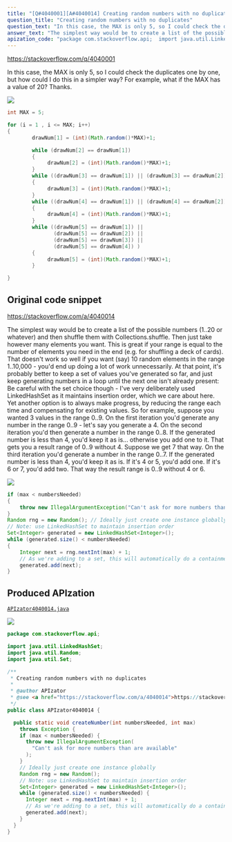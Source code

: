 ```yaml
---
title: "[Q#4040001][A#4040014] Creating random numbers with no duplicates"
question_title: "Creating random numbers with no duplicates"
question_text: "In this case, the MAX is only 5, so I could check the duplicates one by one, but how could I do this in a simpler way? For example, what if the MAX has a value of 20? Thanks."
answer_text: "The simplest way would be to create a list of the possible numbers (1..20 or whatever) and then shuffle them with Collections.shuffle. Then just take however many elements you want. This is great if your range is equal to the number of elements you need in the end (e.g. for shuffling a deck of cards). That doesn't work so well if you want (say) 10 random elements in the range 1..10,000 - you'd end up doing a lot of work unnecessarily. At that point, it's probably better to keep a set of values you've generated so far, and just keep generating numbers in a loop until the next one isn't already present: Be careful with the set choice though - I've very deliberately used LinkedHashSet as it maintains insertion order, which we care about here. Yet another option is to always make progress, by reducing the range each time and compensating for existing values. So for example, suppose you wanted 3 values in the range 0..9. On the first iteration you'd generate any number in the range 0..9 - let's say you generate a 4. On the second iteration you'd then generate a number in the range 0..8. If the generated number is less than 4, you'd keep it as is... otherwise you add one to it. That gets you a result range of 0..9 without 4. Suppose we get 7 that way. On the third iteration you'd generate a number in the range 0..7. If the generated number is less than 4, you'd keep it as is. If it's 4 or 5, you'd add one. If it's 6 or 7, you'd add two. That way the result range is 0..9 without 4 or 6."
apization_code: "package com.stackoverflow.api;  import java.util.LinkedHashSet; import java.util.Random; import java.util.Set;  /**  * Creating random numbers with no duplicates  *  * @author APIzator  * @see <a href=\"https://stackoverflow.com/a/4040014\">https://stackoverflow.com/a/4040014</a>  */ public class APIzator4040014 {    public static void createNumber(int numbersNeeded, int max)     throws Exception {     if (max < numbersNeeded) {       throw new IllegalArgumentException(         \"Can't ask for more numbers than are available\"       );     }     // Ideally just create one instance globally     Random rng = new Random();     // Note: use LinkedHashSet to maintain insertion order     Set<Integer> generated = new LinkedHashSet<Integer>();     while (generated.size() < numbersNeeded) {       Integer next = rng.nextInt(max) + 1;       // As we're adding to a set, this will automatically do a containment check       generated.add(next);     }   } }"
---
```


https://stackoverflow.com/q/4040001

In this case, the MAX is only 5, so I could check the duplicates one by one, but how could I do this in a simpler way? For example, what if the MAX has a value of 20?
Thanks.


<div class="code-logo"><img src="/stackoverflow.png" /></div>

```java
int MAX = 5;

for (i = 1 , i <= MAX; i++)
{
        drawNum[1] = (int)(Math.random()*MAX)+1;

        while (drawNum[2] == drawNum[1])
        {
             drawNum[2] = (int)(Math.random()*MAX)+1;
        }
        while ((drawNum[3] == drawNum[1]) || (drawNum[3] == drawNum[2]) )
        {
             drawNum[3] = (int)(Math.random()*MAX)+1;
        }
        while ((drawNum[4] == drawNum[1]) || (drawNum[4] == drawNum[2]) || (drawNum[4] == drawNum[3]) )
        {
             drawNum[4] = (int)(Math.random()*MAX)+1;
        }
        while ((drawNum[5] == drawNum[1]) ||
               (drawNum[5] == drawNum[2]) ||
               (drawNum[5] == drawNum[3]) ||
               (drawNum[5] == drawNum[4]) )
        {
             drawNum[5] = (int)(Math.random()*MAX)+1;
        }

}
```


## Original code snippet

https://stackoverflow.com/a/4040014

The simplest way would be to create a list of the possible numbers (1..20 or whatever) and then shuffle them with Collections.shuffle. Then just take however many elements you want. This is great if your range is equal to the number of elements you need in the end (e.g. for shuffling a deck of cards).
That doesn&#x27;t work so well if you want (say) 10 random elements in the range 1..10,000 - you&#x27;d end up doing a lot of work unnecessarily. At that point, it&#x27;s probably better to keep a set of values you&#x27;ve generated so far, and just keep generating numbers in a loop until the next one isn&#x27;t already present:
Be careful with the set choice though - I&#x27;ve very deliberately used LinkedHashSet as it maintains insertion order, which we care about here.
Yet another option is to always make progress, by reducing the range each time and compensating for existing values. So for example, suppose you wanted 3 values in the range 0..9. On the first iteration you&#x27;d generate any number in the range 0..9 - let&#x27;s say you generate a 4.
On the second iteration you&#x27;d then generate a number in the range 0..8. If the generated number is less than 4, you&#x27;d keep it as is... otherwise you add one to it. That gets you a result range of 0..9 without 4. Suppose we get 7 that way.
On the third iteration you&#x27;d generate a number in the range 0..7. If the generated number is less than 4, you&#x27;d keep it as is. If it&#x27;s 4 or 5, you&#x27;d add one. If it&#x27;s 6 or 7, you&#x27;d add two. That way the result range is 0..9 without 4 or 6.

<div class="code-logo"><img src="/stackoverflow.png" /></div>

```java
if (max < numbersNeeded)
{
    throw new IllegalArgumentException("Can't ask for more numbers than are available");
}
Random rng = new Random(); // Ideally just create one instance globally
// Note: use LinkedHashSet to maintain insertion order
Set<Integer> generated = new LinkedHashSet<Integer>();
while (generated.size() < numbersNeeded)
{
    Integer next = rng.nextInt(max) + 1;
    // As we're adding to a set, this will automatically do a containment check
    generated.add(next);
}
```

## Produced APIzation

[`APIzator4040014.java`](https://github.com/pasqualesalza/apization/raw/main/data/search/APIzator4040014.java)

<div class="code-logo"><img src="/apizator.png" /></div>

```java
package com.stackoverflow.api;

import java.util.LinkedHashSet;
import java.util.Random;
import java.util.Set;

/**
 * Creating random numbers with no duplicates
 *
 * @author APIzator
 * @see <a href="https://stackoverflow.com/a/4040014">https://stackoverflow.com/a/4040014</a>
 */
public class APIzator4040014 {

  public static void createNumber(int numbersNeeded, int max)
    throws Exception {
    if (max < numbersNeeded) {
      throw new IllegalArgumentException(
        "Can't ask for more numbers than are available"
      );
    }
    // Ideally just create one instance globally
    Random rng = new Random();
    // Note: use LinkedHashSet to maintain insertion order
    Set<Integer> generated = new LinkedHashSet<Integer>();
    while (generated.size() < numbersNeeded) {
      Integer next = rng.nextInt(max) + 1;
      // As we're adding to a set, this will automatically do a containment check
      generated.add(next);
    }
  }
}

```